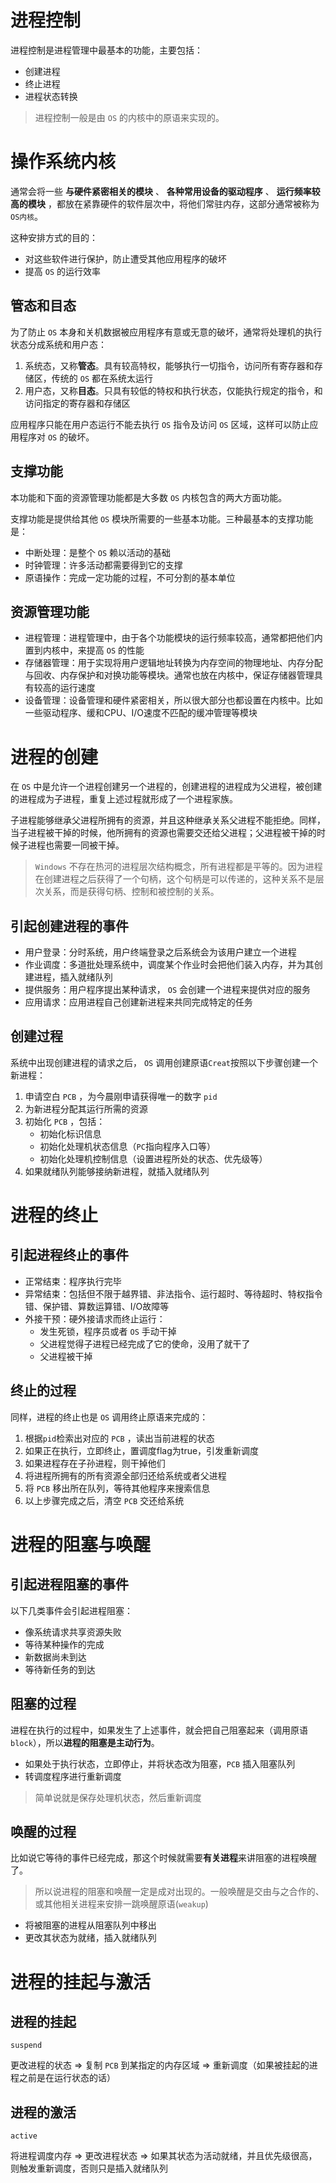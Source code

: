 # 进程控制
进程控制是进程管理中最基本的功能，主要包括：
+ 创建进程
+ 终止进程
+ 进程状态转换

> 进程控制一般是由 `OS` 的内核中的原语来实现的。

# 操作系统内核
通常会将一些 **与硬件紧密相关的模块** 、 **各种常用设备的驱动程序** 、 **运行频率较高的模块** ，都放在紧靠硬件的软件层次中，将他们常驻内存，这部分通常被称为 `OS内核`。

这种安排方式的目的：
+ 对这些软件进行保护，防止遭受其他应用程序的破坏
+ 提高 `OS` 的运行效率

## 管态和目态
为了防止 `OS` 本身和关机数据被应用程序有意或无意的破坏，通常将处理机的执行状态分成系统和用户态：
1.  系统态，又称**管态**。具有较高特权，能够执行一切指令，访问所有寄存器和存储区，传统的 `OS` 都在系统太运行
2.  用户态，又称**目态**。只具有较低的特权和执行状态，仅能执行规定的指令，和访问指定的寄存器和存储区

应用程序只能在用户态运行不能去执行 `OS` 指令及访问 `OS` 区域，这样可以防止应用程序对 `OS` 的破坏。

## 支撑功能
本功能和下面的资源管理功能都是大多数 `OS` 内核包含的两大方面功能。

支撑功能是提供给其他 `OS` 模块所需要的一些基本功能。三种最基本的支撑功能是：
+ 中断处理：是整个 `OS` 赖以活动的基础
+ 时钟管理：许多活动都需要得到它的支撑
+ 原语操作：完成一定功能的过程，不可分割的基本单位

## 资源管理功能
+ 进程管理：进程管理中，由于各个功能模块的运行频率较高，通常都把他们内置到内核中，来提高 `OS` 的性能
+ 存储器管理：用于实现将用户逻辑地址转换为内存空间的物理地址、内存分配与回收、内存保护和对换功能等模块。通常也放在内核中，保证存储器管理具有较高的运行速度
+ 设备管理：设备管理和硬件紧密相关，所以很大部分也都设置在内核中。比如一些驱动程序、缓和CPU、I/O速度不匹配的缓冲管理等模块

# 进程的创建
在 `OS` 中是允许一个进程创建另一个进程的，创建进程的进程成为父进程，被创建的进程成为子进程，重复上述过程就形成了一个进程家族。

子进程能够继承父进程所拥有的资源，并且这种继承关系父进程不能拒绝。同样，当子进程被干掉的时候，他所拥有的资源也需要交还给父进程；父进程被干掉的时候子进程也需要一同被干掉。

> `Windows` 不存在热河的进程层次结构概念，所有进程都是平等的。因为进程在创建进程之后获得了一个句柄，这个句柄是可以传递的，这种关系不是层次关系，而是获得句柄、控制和被控制的关系。

## 引起创建进程的事件
+ 用户登录：分时系统，用户终端登录之后系统会为该用户建立一个进程
+ 作业调度：多道批处理系统中，调度某个作业时会把他们装入内存，并为其创建进程，插入就绪队列
+ 提供服务：用户程序提出某种请求， `OS` 会创建一个进程来提供对应的服务
+ 应用请求：应用进程自己创建新进程来共同完成特定的任务

## 创建过程
系统中出现创建进程的请求之后， `OS` 调用创建原语`Creat`按照以下步骤创建一个新进程：
1. 申请空白 `PCB` ，为今晨刚申请获得唯一的数字 `pid`
2. 为新进程分配其运行所需的资源
3. 初始化 `PCB` ，包括：
    + 初始化标识信息
    + 初始化处理机状态信息（`PC`指向程序入口等）
    + 初始化处理机控制信息（设置进程所处的状态、优先级等）
4. 如果就绪队列能够接纳新进程，就插入就绪队列

# 进程的终止
## 引起进程终止的事件
+ 正常结束：程序执行完毕
+ 异常结束：包括但不限于越界错、非法指令、运行超时、等待超时、特权指令错、保护错、算数运算错、I/O故障等
+ 外接干预：硬外接请求而终止运行：
    + 发生死锁，程序员或者 `OS` 手动干掉
    + 父进程觉得子进程已经完成了它的使命，没用了就干了
    + 父进程被干掉

## 终止的过程
同样，进程的终止也是 `OS` 调用终止原语来完成的：
1. 根据`pid`检索出对应的 `PCB` ，读出当前进程的状态
2. 如果正在执行，立即终止，置调度flag为true，引发重新调度
3. 如果进程存在子孙进程，则干掉他们
4. 将进程所拥有的所有资源全部归还给系统或者父进程
5. 将 `PCB` 移出所在队列，等待其他程序来搜索信息
6. 以上步骤完成之后，清空 `PCB` 交还给系统

# 进程的阻塞与唤醒
## 引起进程阻塞的事件
以下几类事件会引起进程阻塞：
+ 像系统请求共享资源失败
+ 等待某种操作的完成
+ 新数据尚未到达
+ 等待新任务的到达

## 阻塞的过程
进程在执行的过程中，如果发生了上述事件，就会把自己阻塞起来（调用原语`block`），所以**进程的阻塞是主动行为**。
+ 如果处于执行状态，立即停止，并将状态改为阻塞，`PCB` 插入阻塞队列
+ 转调度程序进行重新调度

> 简单说就是保存处理机状态，然后重新调度

## 唤醒的过程
比如说它等待的事件已经完成，那这个时候就需要**有关进程**来讲阻塞的进程唤醒了。
> 所以说进程的阻塞和唤醒一定是成对出现的。一般唤醒是交由与之合作的、或其他相关进程来安排一跳唤醒原语(`weakup`)
+ 将被阻塞的进程从阻塞队列中移出
+ 更改其状态为就绪，插入就绪队列

# 进程的挂起与激活
## 进程的挂起
`suspend`

更改进程的状态 => 复制 `PCB` 到某指定的内存区域 => 重新调度（如果被挂起的进程之前是在运行状态的话）

## 进程的激活
`active`

将进程调度内存 => 更改进程状态 => 如果其状态为活动就绪，并且优先级很高，则触发重新调度，否则只是插入就绪队列